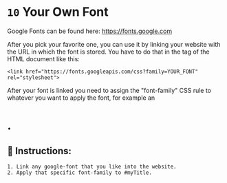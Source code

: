 # `10` Your Own Font

Google Fonts can be found here: https://fonts.google.com

After you pick your favorite one, you can use it by linking your website with the URL in which the font is stored. You have to do that in the <head> tag of the HTML document like this:

```Plain/Text
<link href="https://fonts.googleapis.com/css?family=YOUR_FONT" rel="stylesheet">
```

After your font is linked you need to assign the "font-family" CSS rule to whatever you want to apply the font, for example an <h1>.

## 📝 Instructions:

```Plain/Text
1. Link any google-font that you like into the website.
2. Apply that specific font-family to #myTitle.
```
